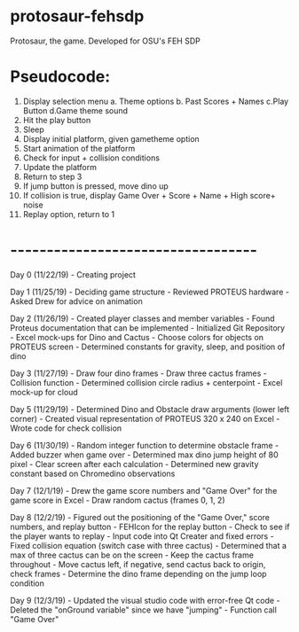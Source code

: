 # protosaur-fehsdp
Protosaur, the game. Developed for OSU's FEH SDP 

# Pseudocode:

1. Display selection menu
    a. Theme options
    b. Past Scores + Names
    c.Play Button
    d.Game theme sound
2. Hit the play button
3. Sleep
4. Display initial platform, given gametheme option
5. Start animation of the platform
6. Check for input + collision conditions
7. Update the platform
8. Return to step 3
9. If jump button is pressed, move dino up
10. If collision is true, display Game Over + Score + Name + High score+ noise
11. Replay option, return to 1


# ----------------------------------
Day 0 (11/22/19)
    - Creating project

Day 1 (11/25/19)
    - Deciding game structure
    - Reviewed PROTEUS hardware
	- Asked Drew for advice on animation


Day 2 (11/26/19)
    - Created player classes and member variables
    - Found Proteus documentation that can be implemented
    - Initialized Git Repository
	- Excel mock-ups for Dino and Cactus
	- Choose colors for objects on PROTEUS screen
	- Determined constants for gravity, sleep, and position of dino

Day 3 (11/27/19)
    - Draw four dino frames 
	- Draw three cactus frames
    - Collision function
    - Determined collision circle radius + centerpoint
	- Excel mock-up for cloud

Day 5 (11/29/19)
	- Determined Dino and Obstacle draw arguments (lower left corner)
	- Created visual representation of PROTEUS 320 x 240 on Excel
	- Wrote code for check collision

Day 6 (11/30/19)
	- Random integer function to determine obstacle frame
	- Added buzzer when game over
	- Determined max dino jump height of 80 pixel
	- Clear screen after each calculation
	- Determined new gravity constant based on Chromedino observations

Day 7 (12/1/19)
	- Drew the game score numbers and "Game Over" for the game score in Excel
	- Draw random cactus (frames 0, 1, 2)


Day 8 (12/2/19)
	- Figured out the positioning of the "Game Over," score numbers, and replay button
	- FEHIcon for the replay button
	- Check to see if the player wants to replay
	- Input code into Qt Creater and fixed errors
	- Fixed collision equation (switch case with three cactus)
	- Determined that a max of three cactus can be on the screen
	- Keep the cactus frame throughout
	- Move cactus left, if negative, send cactus back to origin, check frames
	- Determine the dino frame depending on the jump loop condition

Day 9 (12/3/19)
	- Updated the visual studio code with error-free Qt code 
	- Deleted the "onGround variable" since we have "jumping"
	- Function call "Game Over"